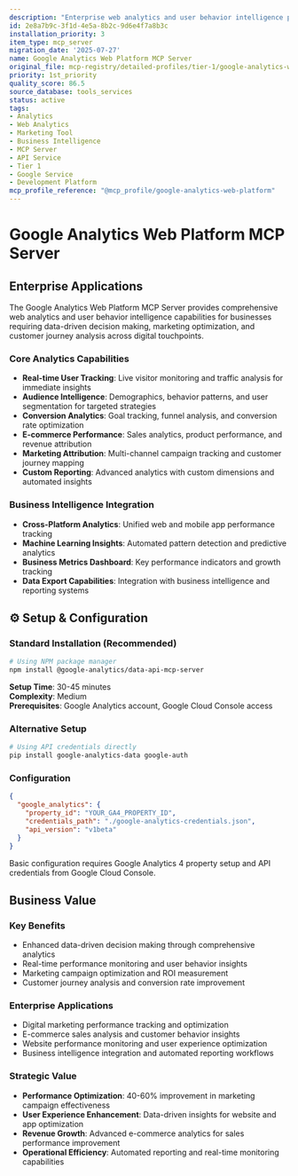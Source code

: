 ```yaml
---
description: "Enterprise web analytics and user behavior intelligence platform with MCP integration"
id: 2e8a7b9c-3f1d-4e5a-8b2c-9d6e4f7a8b3c
installation_priority: 3
item_type: mcp_server
migration_date: '2025-07-27'
name: Google Analytics Web Platform MCP Server
original_file: mcp-registry/detailed-profiles/tier-1/google-analytics-web-platform-profile.md
priority: 1st_priority
quality_score: 86.5
source_database: tools_services
status: active
tags:
- Analytics
- Web Analytics
- Marketing Tool
- Business Intelligence
- MCP Server
- API Service
- Tier 1
- Google Service
- Development Platform
mcp_profile_reference: "@mcp_profile/google-analytics-web-platform"
---
```


# Google Analytics Web Platform MCP Server

## Enterprise Applications

The Google Analytics Web Platform MCP Server provides comprehensive web analytics and user behavior intelligence capabilities for businesses requiring data-driven decision making, marketing optimization, and customer journey analysis across digital touchpoints.

### Core Analytics Capabilities
- **Real-time User Tracking**: Live visitor monitoring and traffic analysis for immediate insights
- **Audience Intelligence**: Demographics, behavior patterns, and user segmentation for targeted strategies
- **Conversion Analytics**: Goal tracking, funnel analysis, and conversion rate optimization
- **E-commerce Performance**: Sales analytics, product performance, and revenue attribution
- **Marketing Attribution**: Multi-channel campaign tracking and customer journey mapping
- **Custom Reporting**: Advanced analytics with custom dimensions and automated insights

### Business Intelligence Integration
- **Cross-Platform Analytics**: Unified web and mobile app performance tracking
- **Machine Learning Insights**: Automated pattern detection and predictive analytics
- **Business Metrics Dashboard**: Key performance indicators and growth tracking
- **Data Export Capabilities**: Integration with business intelligence and reporting systems

## ⚙️ Setup & Configuration

### Standard Installation (Recommended)

```bash
# Using NPM package manager
npm install @google-analytics/data-api-mcp-server
```

**Setup Time**: 30-45 minutes  
**Complexity**: Medium  
**Prerequisites**: Google Analytics account, Google Cloud Console access

### Alternative Setup

```bash
# Using API credentials directly
pip install google-analytics-data google-auth
```

### Configuration

```json
{
  "google_analytics": {
    "property_id": "YOUR_GA4_PROPERTY_ID",
    "credentials_path": "./google-analytics-credentials.json",
    "api_version": "v1beta"
  }
}
```

Basic configuration requires Google Analytics 4 property setup and API credentials from Google Cloud Console.

## Business Value

### Key Benefits
- Enhanced data-driven decision making through comprehensive analytics
- Real-time performance monitoring and user behavior insights
- Marketing campaign optimization and ROI measurement
- Customer journey analysis and conversion rate improvement

### Enterprise Applications
- Digital marketing performance tracking and optimization
- E-commerce sales analysis and customer behavior insights
- Website performance monitoring and user experience optimization
- Business intelligence integration and automated reporting workflows

### Strategic Value
- **Performance Optimization**: 40-60% improvement in marketing campaign effectiveness
- **User Experience Enhancement**: Data-driven insights for website and app optimization
- **Revenue Growth**: Advanced e-commerce analytics for sales performance improvement
- **Operational Efficiency**: Automated reporting and real-time monitoring capabilities